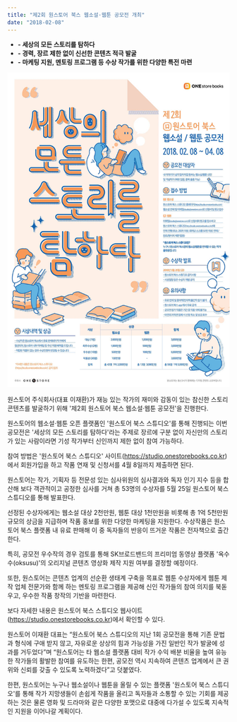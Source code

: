 ```yaml
---
title: "제2회 원스토어 북스 웹소설·웹툰 공모전 개최"
date: "2018-02-08"
---
```


- **\- 세상의 모든 스토리를 탐하다**
- **\- 경력, 장르 제한 없이 신선한 콘텐츠 적극 발굴**
- **\- 마케팅 지원, 멘토링 프로그램 등 수상 작가를 위한 다양한 특전 마련**

![](images/180208_01.jpg)

원스토어 주식회사(대표 이재환)가 재능 있는 작가의 재미와 감동이 있는 참신한 스토리 콘텐츠를 발굴하기 위해 '제2회 원스토어 북스 웹소설·웹툰 공모전'을 진행한다.

원스토어의 웹소설·웹툰 오픈 플랫폼인 '원스토어 북스 스튜디오'를 통해 진행되는 이번 공모전은 '세상의 모든 스토리를 탐하다'라는 주제로 장르에 구분 없이 자신만의 스토리가 있는 사람이라면 기성 작가부터 신인까지 제한 없이 참여 가능하다.

참여 방법은 '원스토어 북스 스튜디오' 사이트(https://studio.onestorebooks.co.kr)에서 회원가입을 하고 작품 연재 및 신청서를 4월 8일까지 제출하면 된다.

원스토어는 작가, 기획자 등 전문성 있는 심사위원의 심사결과와 독자 인기 지수 등을 합산해 보다 객관적이고 공정한 심사를 거쳐 총 53명의 수상자를 5월 25일 원스토어 북스 스튜디오를 통해 발표한다.

선정된 수상자에게는 웹소설 대상 2천만원, 웹툰 대상 1천만원을 비롯해 총 1억 5천만원 규모의 상금을 지급하며 작품 홍보를 위한 다양한 마케팅을 지원한다. 수상작품은 원스토어 북스 플랫폼 내 유료 판매해 이 중 독자들의 반응이 뜨거운 작품은 전자책으로 출간한다.

특히, 공모전 우수작의 경우 검토를 통해 SK브로드밴드의 프리미엄 동영상 플랫폼 '옥수수(oksusu)'의 오리지널 콘텐츠 영상화 제작 지원 여부를 결정할 예정이다.

또한, 원스토어는 콘텐츠 업계의 선순환 생태계 구축을 목표로 웹툰 수상자에게 웹툰 제작 업체 전문가와 함께 하는 멘토링 프로그램을 제공해 신인 작가들의 참여 의지를 북돋우고, 우수한 작품 창작의 기반을 마련한다.

보다 자세한 내용은 원스토어 북스 스튜디오 웹사이트(https://studio.onestorebooks.co.kr)에서 확인할 수 있다.

원스토어 이재환 대표는 “원스토어 북스 스튜디오의 지난 1회 공모전을 통해 기존 문법과 형식에 구애 받지 않고, 자유로운 상상의 힘과 가능성을 가진 일반인 작가 발굴에 성과를 거두었다”며 “원스토어는 타 웹소설 플랫폼 대비 작가 수익 배분 비율을 높여 유능한 작가들의 활발한 참여를 유도하는 한편, 공모전 역시 지속하여 콘텐츠 업계에서 큰 권위와 신뢰를 갖출 수 있도록 노력하겠다”고 덧붙였다.

한편, 원스토어는 누구나 웹소설이나 웹툰을 올릴 수 있는 플랫폼 '원스토어 북스 스튜디오'를 통해 작가 지망생들이 손쉽게 작품을 올리고 독자들과 소통할 수 있는 기회를 제공하는 것은 물론 영화 및 드라마와 같은 다양한 포맷으로 대중에 다가설 수 있도록 지속적인 지원을 이어나갈 계획이다.
